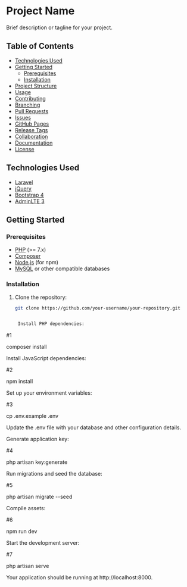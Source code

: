 # Project Name

Brief description or tagline for your project.

## Table of Contents

- [Technologies Used](#technologies-used)
- [Getting Started](#getting-started)
  - [Prerequisites](#prerequisites)
  - [Installation](#installation)
- [Project Structure](#project-structure)
- [Usage](#usage)
- [Contributing](#contributing)
- [Branching](#branching)
- [Pull Requests](#pull-requests)
- [Issues](#issues)
- [GitHub Pages](#github-pages)
- [Release Tags](#release-tags)
- [Collaboration](#collaboration)
- [Documentation](#documentation)
- [License](#license)

## Technologies Used

- [Laravel](https://laravel.com/)
- [jQuery](https://jquery.com/)
- [Bootstrap 4](https://getbootstrap.com/)
- [AdminLTE 3](https://adminlte.io/)

## Getting Started

### Prerequisites

- [PHP](https://www.php.net/) (>= 7.x)
- [Composer](https://getcomposer.org/)
- [Node.js](https://nodejs.org/) (for npm)
- [MySQL](https://www.mysql.com/) or other compatible databases

### Installation

1. Clone the repository:

   ```bash
   git clone https://github.com/your-username/your-repository.git


    Install PHP dependencies:

#1

composer install

Install JavaScript dependencies:

#2

npm install

Set up your environment variables:

#3

cp .env.example .env

Update the .env file with your database and other configuration details.

Generate application key:

#4

php artisan key:generate

Run migrations and seed the database:

#5

php artisan migrate --seed

Compile assets:

#6

npm run dev

Start the development server:

#7

php artisan serve

Your application should be running at http://localhost:8000.
